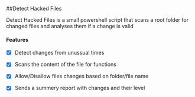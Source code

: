 ##Detect Hacked Files

Detect Hacked Files is a small powershell script that scans a root folder for changed files and analyses them if a change is valid

#### Features

- [x] Detect changes from unussual times
- [x] Scans the content of the file for functions
- [x] Allow/Disallow files changes based on folder/file name
- [x] Sends a summery report with changes and their level

